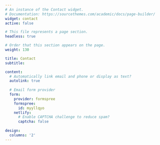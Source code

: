 ```yaml
---
# An instance of the Contact widget.
# Documentation: https://sourcethemes.com/academic/docs/page-builder/
widget: contact 
active: false

# This file represents a page section.
headless: true

# Order that this section appears on the page.
weight: 130

title: Contact
subtitle:

content:
  # Automatically link email and phone or display as text?
  autolink: true
  
  # Email form provider
  form:
    provider: formspree
    formspree:
      id: myyllqyo
    netlify:
      # Enable CAPTCHA challenge to reduce spam?
      captcha: false
  
design:
  columns: '2'
---
```

